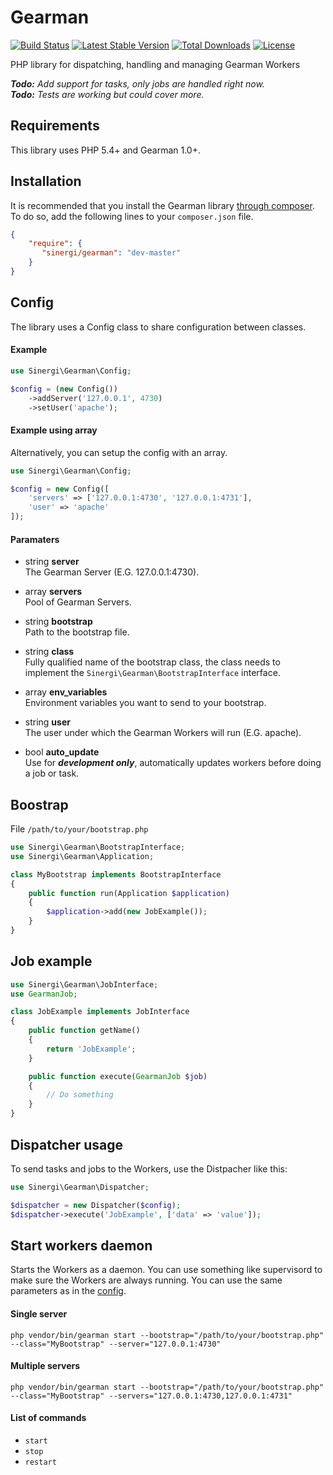 Gearman
=======

[![Build Status](https://img.shields.io/travis/sinergi/gearman/master.svg?style=flat)](https://travis-ci.org/sinergi/gearman)
[![Latest Stable Version](http://img.shields.io/packagist/v/sinergi/gearman.svg?style=flat)](https://packagist.org/packages/sinergi/gearman)
[![Total Downloads](https://img.shields.io/packagist/dt/sinergi/gearman.svg?style=flat)](https://packagist.org/packages/sinergi/gearman)
[![License](https://img.shields.io/packagist/l/sinergi/gearman.svg?style=flat)](https://packagist.org/packages/sinergi/gearman)

PHP library for dispatching, handling and managing Gearman Workers

_**Todo:** Add support for tasks, only jobs are handled right now._<br>
_**Todo:** Tests are working but could cover more._


## Requirements

This library uses PHP 5.4+ and Gearman 1.0+.

## Installation

It is recommended that you install the Gearman library [through composer](http://getcomposer.org/). To do so, add the following lines to your ``composer.json`` file.

```json
{
    "require": {
       "sinergi/gearman": "dev-master"
    }
}
```

## Config

The library uses a Config class to share configuration between classes.

#### Example

```php
use Sinergi\Gearman\Config;

$config = (new Config())
    ->addServer('127.0.0.1', 4730)
    ->setUser('apache');
```

#### Example using array

Alternatively, you can setup the config with an array.

```php
use Sinergi\Gearman\Config;

$config = new Config([
    'servers' => ['127.0.0.1:4730', '127.0.0.1:4731'],
    'user' => 'apache'
]);
```

<a name="config-paramaters"></a>
#### Paramaters

 * string __server__<br>
   The Gearman Server (E.G. 127.0.0.1:4730).
   
 * array __servers__<br>
   Pool of Gearman Servers.

 * string __bootstrap__<br>
   Path to the bootstrap file.
   
 * string __class__<br>
   Fully qualified name of the bootstrap class, the class needs to implement the `Sinergi\Gearman\BootstrapInterface` interface.
   
 * array __env_variables__<br>
   Environment variables you want to send to your bootstrap.
   
 * string __user__<br>
   The user under which the Gearman Workers will run (E.G. apache).
   
 * bool __auto_update__<br> 
   Use for __*development only*__, automatically updates workers before doing a job or task.

## Boostrap

File `/path/to/your/bootstrap.php`

```php
use Sinergi\Gearman\BootstrapInterface;
use Sinergi\Gearman\Application;

class MyBootstrap implements BootstrapInterface
{
    public function run(Application $application)
    {
        $application->add(new JobExample());
    }
}
```

## Job example

```php
use Sinergi\Gearman\JobInterface;
use GearmanJob;

class JobExample implements JobInterface
{
    public function getName()
    {
        return 'JobExample';
    }

    public function execute(GearmanJob $job)
    {
        // Do something
    }
}
```

## Dispatcher usage

To send tasks and jobs to the Workers, use the Distpacher like this:

```php
use Sinergi\Gearman\Dispatcher;

$dispatcher = new Dispatcher($config);
$dispatcher->execute('JobExample', ['data' => 'value']);
```

## Start workers daemon

Starts the Workers as a daemon. You can use something like supervisord to make sure the Workers are always running.
You can use the same parameters as in the [config](#config-paramaters).

#### Single server

```shell
php vendor/bin/gearman start --bootstrap="/path/to/your/bootstrap.php" --class="MyBootstrap" --server="127.0.0.1:4730"
```

#### Multiple servers

```shell
php vendor/bin/gearman start --bootstrap="/path/to/your/bootstrap.php" --class="MyBootstrap" --servers="127.0.0.1:4730,127.0.0.1:4731"
```

#### List of commands

 * `start`
 * `stop`
 * `restart`
